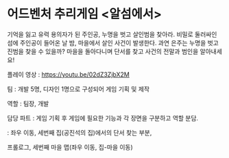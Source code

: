 # 어드벤처 추리게임 <알섬에서>

기억을 잃고 유력 용의자가 된 주인공, 누명을 벗고 살인범을 찾아라.
비밀로 둘러싸인 섬에 주인공이 들어온 날 밤, 마을에서 살인 사건이 발생한다.
과연 은주는 누명을 벗고 진범을 찾을 수 있을까?
마을을 돌아다니며 단서를 찾고 사건의 전말과 범인을 알아내세요!

플레이 영상 : https://youtu.be/02dZ3ZjbX2M

<p>팀 : 개발 5명, 디자인 1명으로 구성되어 게임 기획 및 제작</p>
<p>역할 : 팀장, 개발</p>
<p>담당 파트 : 게임 기획 후 게임에 필요한 기능과 각 장면을 구분하고 역할 분담.</p>
<p>          : 좌우 이동, 세번째 집(공진석의 집)에서의 단서 찾는 부분,    </p>
<p>            프롤로그, 세번째 마을 맵(좌우 이동, 집-마을 이동)</p>
